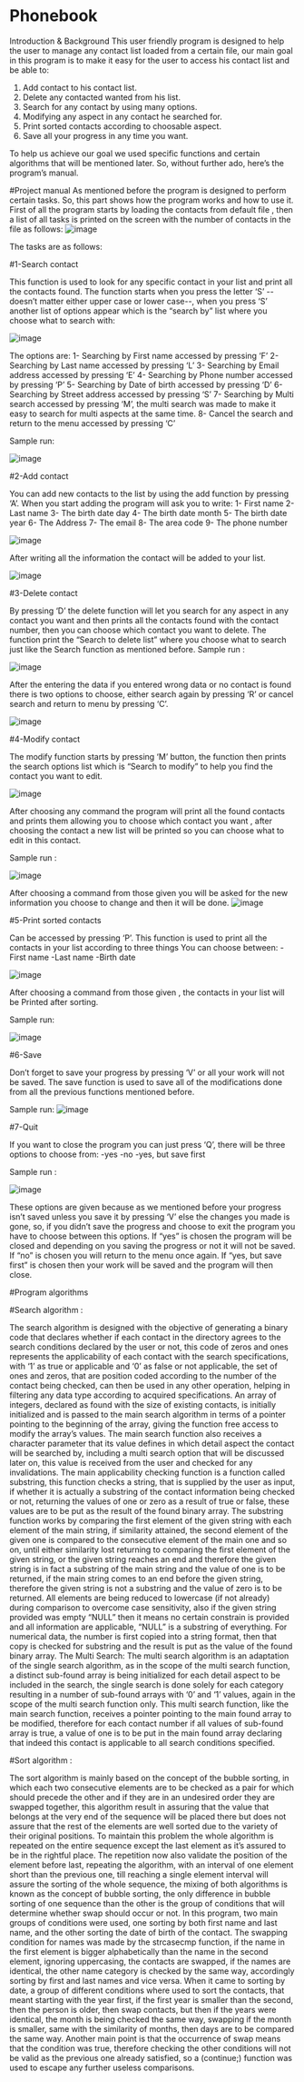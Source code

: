 # Phonebook
Introduction & Background
This user friendly program is designed to help the user to manage any contact list loaded from a certain file, our main goal in this program is to make it easy for the user to access his contact list and be able to:

1.	Add contact to his contact list.
2.	Delete any contacted wanted from his list.
3.	Search for any contact by using many options.
4.	Modifying any aspect in any contact he searched for.
5.	Print sorted contacts according to choosable aspect.
6.	Save all your progress in any time you want.

To help us achieve our goal we used specific functions and certain algorithms that will be mentioned later.
So, without further ado, here’s the program’s manual.  

 
#Project manual
As mentioned before the program is designed to perform certain tasks.  So, this part shows how the program works and how to use it.
First of all the program starts by loading the contacts from default file , then a list of all tasks is printed on the screen with the number of contacts in the file as follows:
![image](https://user-images.githubusercontent.com/81472165/116831202-33675000-abae-11eb-9cf4-66b994562b66.png)


		
 The tasks are as follows:


#1-Search contact

This function is used to look for any specific contact in your list and print all the     contacts found.
The function starts when you press the letter ‘S’ --doesn’t matter either upper case or lower case--, when you press ‘S’ another list of options appear which is the “search by” list where you choose what to search with:

![image](https://user-images.githubusercontent.com/81472165/116831209-3d894e80-abae-11eb-8d06-fadb1816f0a2.png)






The options are:
1-  Searching by First name accessed by pressing ‘F’
            2-  Searching by Last name accessed by pressing ‘L’
3-  Searching by Email address accessed by pressing ‘E’
4-  Searching by Phone number accessed by pressing ‘P’
5-  Searching by Date of birth accessed by pressing ‘D’
6-  Searching by Street address accessed by pressing ‘S’
7-  Searching by Multi search accessed by pressing ‘M’, the multi search was made to make it easy to search for multi aspects at the same time.
8-  Cancel the search and return to the menu accessed by pressing ‘C’


Sample run:
  
![image](https://user-images.githubusercontent.com/81472165/116831214-44b05c80-abae-11eb-824e-800862dec9fa.png)



	

#2-Add contact

You can add new contacts to the list by using the add function by pressing ‘A’.
When you start adding the program will ask you to write:
1-	First name
2-	Last name
3-	The birth date day
4-	The birth date month
5-	The birth date year
6-	The Address
7-	The email
8-	The area code
9-	The phone number

![image](https://user-images.githubusercontent.com/81472165/116831226-4ed25b00-abae-11eb-8ece-79820c33c1fb.png)


After writing all the information the contact will be added to your list.

![image](https://user-images.githubusercontent.com/81472165/116831231-53970f00-abae-11eb-99d4-4cc5f5a65aad.png)

 


#3-Delete contact

By pressing ‘D’ the delete function will let you search for any aspect in any contact you want and then prints all the contacts found with the contact number, then you can choose which contact you want to delete.
The function print the “Search to delete list” where you choose what to search just like the Search function as mentioned before.
Sample run :

![image](https://user-images.githubusercontent.com/81472165/116831237-5a258680-abae-11eb-8ac5-3820663fd422.png)


After the entering the data if you entered wrong data or no contact is found there is two options to choose, either search again by pressing ‘R’ or cancel search and return to menu by pressing ‘C’.

![image](https://user-images.githubusercontent.com/81472165/116831241-5f82d100-abae-11eb-9f23-5675486bc7a2.png)


#4-Modify contact

The modify function starts by pressing ‘M’ button, the function then prints the search options list which is “Search to modify”  to help you find the contact you want to edit.

![image](https://user-images.githubusercontent.com/81472165/116831255-71647400-abae-11eb-8c6e-4e4c77a5163b.png)


After choosing any command the program will print all the found contacts and prints them allowing you to choose which contact you want , after choosing the contact a new list will be printed so you can choose what to edit in this contact.

Sample run :

![image](https://user-images.githubusercontent.com/81472165/116831259-76c1be80-abae-11eb-8ab4-e7108ebf1937.png)


After choosing a command from those given you will be asked for the new information you choose to change and then it will be done.
![image](https://user-images.githubusercontent.com/81472165/116831264-7cb79f80-abae-11eb-8b2f-5c20a7f5cd72.png)


#5-Print sorted contacts
          
Can be accessed by pressing ‘P’.
This function is used to print all the contacts in your list according to three things 
		You can choose between:
		-First name
		-Last name
		-Birth date

![image](https://user-images.githubusercontent.com/81472165/116831270-84774400-abae-11eb-80cd-0a4e2df24fab.png)

After choosing a command from those given , the contacts in your list will be 
Printed after sorting.
		
		
Sample run:
 
 ![image](https://user-images.githubusercontent.com/81472165/116831277-8b05bb80-abae-11eb-8835-777b8d7b66d5.png)


#6-Save

Don’t forget to save your progress by pressing ‘V’ or all your work will not be saved.
The save function is used to save all of the modifications done from all the previous
functions mentioned before.

Sample run:
![image](https://user-images.githubusercontent.com/81472165/116831285-90630600-abae-11eb-8522-ee86b6356ca6.png)



#7-Quit

If you want to close the program you can just press ‘Q’, there will be three options to choose from:
		-yes 
		-no
		-yes, but save first 
             
Sample run :

![image](https://user-images.githubusercontent.com/81472165/116831288-96f17d80-abae-11eb-8044-c350088ac832.png)
	

These options are given because as we mentioned before your progress isn’t saved 
unless you save it by pressing ‘V’ else the changes you made is gone, so, if you  didn’t save the progress and choose to exit the program you have to choose between this options.
If “yes” is chosen the program will be closed and depending on you saving the progress or not it will not be saved.
If “no” is chosen you will return to the menu once again.
If “yes, but save first” is chosen then your work will be saved and the program will then close.

 
#Program algorithms

#Search algorithm :

The search algorithm is designed with the objective of generating a binary code that declares whether if each contact in the directory agrees to the search conditions declared by the user or not, this code of zeros and ones represents the applicability of each contact with the search specifications, with ‘1’ as true or applicable and ‘0’ as false or not applicable, the set of ones and zeros, that are position coded according to the number of the contact being checked, can then be used in any other operation, helping in filtering any data type according to acquired specifications.
An array of integers, declared as found with the size of existing contacts, is initially initialized and is passed to the main search algorithm in terms of a pointer pointing to the beginning of the array, giving the function free access to modify the array’s values.
The main search function also receives a character parameter that its value defines in which detail aspect the contact will be searched by, including a multi search option that will be discussed later on, this value is received from the user and checked for any invalidations.
The main applicability checking function is a function called substring, this function checks a string, that is supplied by the user as input, if whether it is actually a substring of the contact information being checked or not, returning the values of one or zero as a result of true or false, these values are to be put as the result of the found binary array.
The substring function works by comparing the first element of the given string with each element of the main string, if similarity attained, the second element of the given one is compared to the consecutive element of the main one and so on, until either similarity lost returning to comparing the first element of the given string, or the given string reaches an end and therefore the given string is in fact a substring of the main string and the value of one is to be returned, if the main string comes to an end before the given string, therefore the given string is not a substring and the value of zero is to be returned.
All elements are being reduced to lowercase (if not already) during comparison to overcome case sensitivity, also if the given string provided was empty “NULL” then it means no certain constrain is provided and all information are applicable, “NULL”  is a substring of everything.
For numerical data, the number is first copied into a string format, then that copy is checked for substring and the result is put as the value of the found binary array.
The Multi Search:
The multi search algorithm is an adaptation of the single search algorithm, as in the scope of the multi search function, a distinct sub-found array is being initialized for each detail aspect to be included in the search, the single search is done solely for each category resulting in a number of sub-found arrays with ‘0’ and ‘1’ values, again in the scope of the multi search function only.
This multi search function, like the main search function, receives a pointer pointing to the main found array to be modified, therefore for each contact number if all values of sub-found array is true, a value of one is to be put in the main found array declaring that indeed this contact is applicable to all search conditions specified.



#Sort algorithm :

The sort algorithm is mainly based on the concept of the bubble sorting, in which each two consecutive elements are to be checked as a pair for which should precede the other and if they are in an undesired order they are swapped together, this algorithm result in assuring that the value that belongs at the very end of the sequence will be placed there but does not assure that the rest of the elements are well sorted due to the variety of their original positions.
To maintain this problem the whole algorithm is repeated on the entire sequence except the last element as it’s assured to be in the rightful place. The repetition now also validate the position of the element before last, repeating the algorithm, with an interval of one element short than the previous one, till reaching a single element interval will assure the sorting of the whole sequence, the mixing of both algorithms is known as the concept of bubble sorting, the only difference in bubble sorting of one sequence than the other is the group of conditions that will determine whether swap should occur or not.
In this program, two main groups of conditions were used, one sorting by both first name and last name, and the other sorting the date of birth of the contact. The swapping condition for names was made by the strcasecmp function, if the name in the first element is bigger alphabetically than the name in the second element, ignoring uppercasing, the contacts are swapped, if the names are identical, the other name category is checked by the same way, accordingly sorting by first and last names and vice versa.
When it came to sorting by date, a group of different conditions where used to sort the contacts, that meant starting with the year first, if the first year is smaller than the second, then the person is older, then swap contacts, but then if the years were identical, the month is being checked the same way, swapping if the month is smaller, same with the similarity of months, then days are to be compared the same way. Another main point is that the occurrence of swap means that the condition was true, therefore checking the other conditions will not be valid as the previous one already satisfied, so a (continue;) function was used to escape any further useless comparisons.
